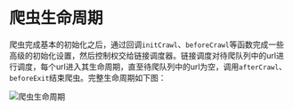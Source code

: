 # 爬虫生命周期

爬虫完成基本的初始化之后，通过回调`initCrawl`、`beforeCrawl`等函数完成一些高级的初始化设置，然后控制权交给链接调度器。链接调度对待爬队列中的url进行调度，每个url进入其生命周期，直至待爬队列中的url为空，调用`afterCrawl`、`beforeExit`结束爬虫。完整生命周期如下图：


![爬虫生命周期](https://tva1.sinaimg.cn/large/e6c9d24egy1gzradkgbdxj20do0nbaaz.jpg)
